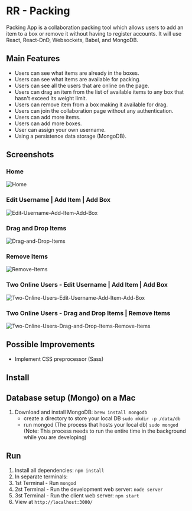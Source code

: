 # RR - Packing

Packing App is a collaboration packing tool which allows users to add an item to a box or remove it without having to register accounts. It will use React, React-DnD, Websockets, Babel, and MongoDB.

## Main Features

- Users can see what items are already in the boxes.
- Users can see what items are available for packing.
- Users can see all the users that are online on the page.
- Users can drag an item from the list of available items to any box that hasn't exceed its weight limit.
- Users can remove item from a box making it available for drag.
- Users can join the collaboration page without any authentication.
- Users can add more items.
- Users can add more boxes.
- User can assign your own username.
- Using a persistence data storage (MongoDB).

## Screenshots

### Home
![Home](*)

### Edit Username | Add Item | Add Box
![Edit-Username-Add-Item-Add-Box](*)

### Drag and Drop Items
![Drag-and-Drop-Items](*)

### Remove Items
![Remove-Items](*)

### Two Online Users - Edit Username | Add Item | Add Box
![Two-Online-Users-Edit-Username-Add-Item-Add-Box](*)

### Two Online Users - Drag and Drop Items | Remove Items
![Two-Online-Users-Drag-and-Drop-Items-Remove-Items](*)


## Possible Improvements

- Implement CSS preprocessor (Sass)

## Install

## Database setup (Mongo) on a Mac
1. Download and install MongoDB: `brew install mongodb`
    - create a directory to store your local DB `sudo mkdir -p /data/db`
    - run mongod (The process that hosts your local db) `sudo mongod` (Note: This process needs to run the entire time in the background while you are developing)

## Run
1. Install all dependencies: `npm install`
2. In separate terminals:
3. 1st Terminal - Run `mongod`
4. 2st Terminal - Run the development web server: `node server`
5. 3st Terminal - Run the client web server: `npm start`
6. View at `http://localhost:3000/`